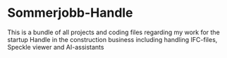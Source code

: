 # Sommerjobb-Handle
This is a bundle of all projects and coding files regarding my work for the startup Handle in the construction business including handling IFC-files, Speckle viewer and AI-assistants
